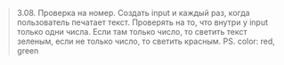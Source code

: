 > 3.08. Проверка на номер. Создать input и каждый раз, когда пользователь печатает текст. Проверять на то, что внутри у input только одни числа. Если там только число, то светить текст зеленым, если не только число, то светить красным. PS. color: red, green


